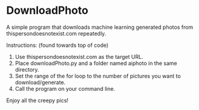 # DownloadPhoto
A simple program that downloads machine learning generated photos from thispersondoesnotexist.com repeatedly.

Instructions: (found towards top of code)
1) Use thispersondoesnotexist.com as the target URL.
2) Place downloadPhoto.py and a folder named aiphoto in the same directory.
3) Set the range of the for loop to the number of pictures you want to download/generate.
4) Call the program on your command line.

Enjoy all the creepy pics!
